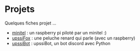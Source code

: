 # Projets
Quelques fiches projet ...

* [minitel](https://github.com/truillet/Projets/blob/master/minitel.md) : un raspberry pi piloté par un minitel :)
* [upssiFox](https://github.com/truillet/Projets/blob/master/upssifox.md) : une peluche renard qui parle (avec un raspberry)
* [upssiBot]() : upssiBot, un bot discord avec Python

